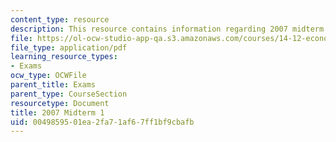 ```yaml
---
content_type: resource
description: This resource contains information regarding 2007 midterm 1.
file: https://ol-ocw-studio-app-qa.s3.amazonaws.com/courses/14-12-economic-applications-of-game-theory-fall-2012/0049859501ea2fa71af67ff1bf9cbafb_MIT14_12F12_mid071.pdf
file_type: application/pdf
learning_resource_types:
- Exams
ocw_type: OCWFile
parent_title: Exams
parent_type: CourseSection
resourcetype: Document
title: 2007 Midterm 1
uid: 00498595-01ea-2fa7-1af6-7ff1bf9cbafb
---
```

